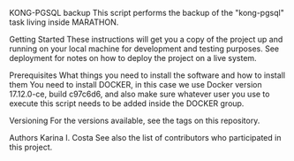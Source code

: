 KONG-PGSQL backup
This script performs the backup of the "kong-pgsql" task living inside MARATHON.

Getting Started
These instructions will get you a copy of the project up and running on your local machine for development and testing purposes. See deployment for notes on how to deploy the project on a live system.

Prerequisites
What things you need to install the software and how to install them
You need to install DOCKER, in this case we use Docker version 17.12.0-ce, build c97c6d6,
and also make sure whatever user you use to execute this script needs to be added inside the DOCKER group.



Versioning
For the versions available, see the tags on this repository.

Authors
Karina I. Costa
See also the list of contributors who participated in this project.

